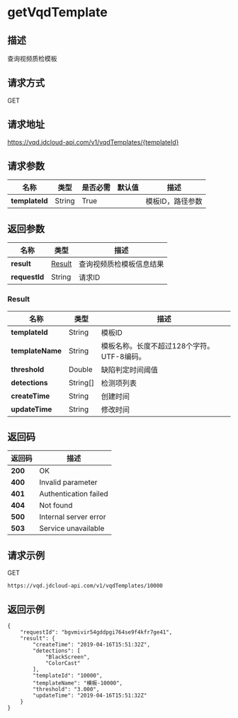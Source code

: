 # getVqdTemplate


## 描述
查询视频质检模板

## 请求方式
GET

## 请求地址
https://vqd.jdcloud-api.com/v1/vqdTemplates/{templateId}


## 请求参数
|名称|类型|是否必需|默认值|描述|
|---|---|---|---|---|
|**templateId**|String|True| |模板ID，路径参数|


## 返回参数
|名称|类型|描述|
|---|---|---|
|**result**|[Result](#result)|查询视频质检模板信息结果|
|**requestId**|String|请求ID|

### <div id="Result">Result</div>
|名称|类型|描述|
|---|---|---|
|**templateId**|String|模板ID|
|**templateName**|String|模板名称。长度不超过128个字符。UTF-8编码。<br>|
|**threshold**|Double|缺陷判定时间阈值|
|**detections**|String[]|检测项列表|
|**createTime**|String|创建时间|
|**updateTime**|String|修改时间|

## 返回码
|返回码|描述|
|---|---|
|**200**|OK|
|**400**|Invalid parameter|
|**401**|Authentication failed|
|**404**|Not found|
|**500**|Internal server error|
|**503**|Service unavailable|

## 请求示例
GET
```
https://vqd.jdcloud-api.com/v1/vqdTemplates/10000

```

## 返回示例
```
{
    "requestId": "bgvmivir54gddpgi764se9f4kfr7ge41", 
    "result": {
        "createTime": "2019-04-16T15:51:32Z", 
        "detections": [
            "BlackScreen", 
            "ColorCast"
        ], 
        "templateId": "10000", 
        "templateName": "模板-10000", 
        "threshold": "3.000", 
        "updateTime": "2019-04-16T15:51:32Z"
    }
}
```
